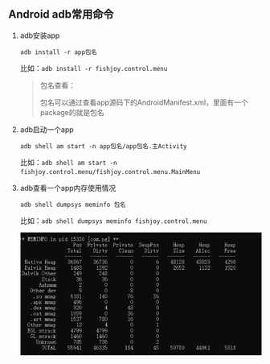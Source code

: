 ## Android adb常用命令

1. adb安装app

   `adb install -r app包名`

   比如：`adb install -r fishjoy.control.menu`

   > 包名查看：
   >
   > ​	包名可以通过查看app源码下的AndroidManifest.xml，里面有一个package的就是包名

   

2. adb启动一个app

   `adb shell am start -n app包名/app包名.主Activity`

   比如：`adb shell am start -n fishjoy.control.menu/fishjoy.control.menu.MainMenu`

3. adb查看一个app内存使用情况

   `adb shell dumpsys meminfo 包名`

   比如：`adb shell dumpsys meminfo fishjoy.control.menu`

   ![](./img/8.png)















